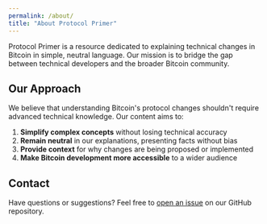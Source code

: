 ```yaml
---
permalink: /about/
title: "About Protocol Primer"
---
```


Protocol Primer is a resource dedicated to explaining technical changes in Bitcoin in simple, neutral language. Our mission is to bridge the gap between technical developers and the broader Bitcoin community.

## Our Approach

We believe that understanding Bitcoin's protocol changes shouldn't require advanced technical knowledge. Our content aims to:

1. **Simplify complex concepts** without losing technical accuracy
2. **Remain neutral** in our explanations, presenting facts without bias
3. **Provide context** for why changes are being proposed or implemented
4. **Make Bitcoin development more accessible** to a wider audience

## Contact

Have questions or suggestions? Feel free to [open an issue](https://github.com/Talks2Bots/protocolprimer/issues) on our GitHub repository. 
